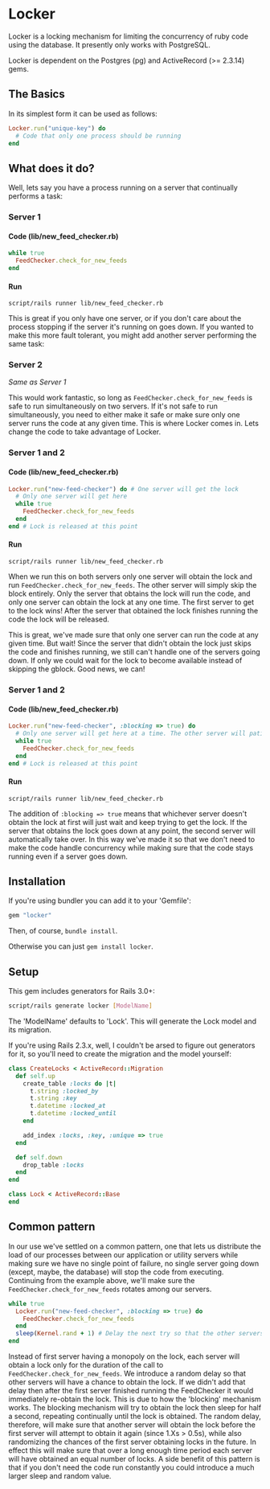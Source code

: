 # Locker

Locker is a locking mechanism for limiting the concurrency of ruby code using the database. It presently only works with PostgreSQL.

Locker is dependent on the Postgres (pg) and ActiveRecord (>= 2.3.14) gems.

## The Basics

In its simplest form it can be used as follows:

```ruby
Locker.run("unique-key") do
  # Code that only one process should be running
end
```

## What does it do?

Well, lets say you have a process running on a server that continually performs a task:

### Server 1

#### Code (lib/new_feed_checker.rb)

```ruby
while true
  FeedChecker.check_for_new_feeds
end
```

#### Run

`script/rails runner lib/new_feed_checker.rb`

This is great if you only have one server, or if you don't care about the process stopping if the server it's running on goes down. If you wanted to make this more fault tolerant, you might add another server performing the same task:

### Server 2

*Same as Server 1*

This would work fantastic, so long as `FeedChecker.check_for_new_feeds` is safe to run simultaneously on two servers. If it's not safe to run simultaneously, you need to either make it safe or make sure only one server runs the code at any given time. This is where Locker comes in. Lets change the code to take advantage of Locker.

### Server 1 and 2

#### Code (lib/new_feed_checker.rb)

```ruby
Locker.run("new-feed-checker") do # One server will get the lock
  # Only one server will get here
  while true
    FeedChecker.check_for_new_feeds
  end
end # Lock is released at this point
```

#### Run

`script/rails runner lib/new_feed_checker.rb`

When we run this on both servers only one server will obtain the lock and run `FeedChecker.check_for_new_feeds`. The other server will simply skip the block entirely. Only the server that obtains the lock will run the code, and only one server can obtain the lock at any one time. The first server to get to the lock wins! After the server that obtained the lock finishes running the code the lock will be released.

This is great, we've made sure that only one server can run the code at any given time. But wait! Since the server that didn't obtain the lock just skips the code and finishes running, we still can't handle one of the servers going down. If only we could wait for the lock to become available instead of skipping the gblock. Good news, we can!

### Server 1 and 2

#### Code (lib/new_feed_checker.rb)

```ruby
Locker.run("new-feed-checker", :blocking => true) do
  # Only one server will get here at a time. The other server will patiently wait.
  while true
    FeedChecker.check_for_new_feeds
  end
end # Lock is released at this point
```

#### Run

`script/rails runner lib/new_feed_checker.rb`

The addition of `:blocking => true` means that whichever server doesn't obtain the lock at first will just wait and keep trying to get the lock. If the server that obtains the lock goes down at any point, the second server will automatically take over. In this way we've made it so that we don't need to make the code handle concurrency while making sure that the code stays running even if a server goes down.

## Installation

If you're using bundler you can add it to your 'Gemfile':

```ruby
gem "locker"
```

Then, of course, `bundle install`.

Otherwise you can just `gem install locker`.

## Setup

This gem includes generators for Rails 3.0+:

```bash
script/rails generate locker [ModelName]
```

The 'ModelName' defaults to 'Lock'. This will generate the Lock model and its migration.

If you're using Rails 2.3.x, well, I couldn't be arsed to figure out generators for it, so you'll need to create the migration and the model yourself:

```ruby
class CreateLocks < ActiveRecord::Migration
  def self.up
    create_table :locks do |t|
      t.string :locked_by
      t.string :key
      t.datetime :locked_at
      t.datetime :locked_until
    end

    add_index :locks, :key, :unique => true
  end

  def self.down
    drop_table :locks
  end
end
```

```ruby
class Lock < ActiveRecord::Base
end
```

## Common pattern

In our use we've settled on a common pattern, one that lets us distribute the load of our processes between our application or utility servers while making sure we have no single point of failure, no single server going down (except, maybe, the database) will stop the code from executing. Continuing from the example above, we'll make sure the `FeedChecker.check_for_new_feeds` rotates among our servers.

```ruby
while true
  Locker.run("new-feed-checker", :blocking => true) do
    FeedChecker.check_for_new_feeds
  end
  sleep(Kernel.rand + 1) # Delay the next try so that the other servers will have a chance to obtain the lock
end
```

Instead of first server having a monopoly on the lock, each server will obtain a lock only for the duration of the call to `FeedChecker.check_for_new_feeds`. We introduce a random delay so that other servers will have a chance to obtain the lock. If we didn't add that delay then after the first server finished running the FeedChecker it would immediately re-obtain the lock. This is due to how the 'blocking' mechanism works. The blocking mechanism will try to obtain the lock then sleep for half a second, repeating continually until the lock is obtained. The random delay, therefore, will make sure that another server will obtain the lock before the first server will attempt to obtain it again (since 1.Xs > 0.5s), while also randomizing the chances of the first server obtaining locks in the future. In effect this will make sure that over a long enough time period each server will have obtained an equal number of locks. A side benefit of this pattern is that if you don't need the code run constantly you could introduce a much larger sleep and random value.
